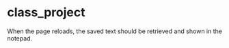 # class_project
When the page reloads, the saved text should be retrieved and shown in the notepad.
